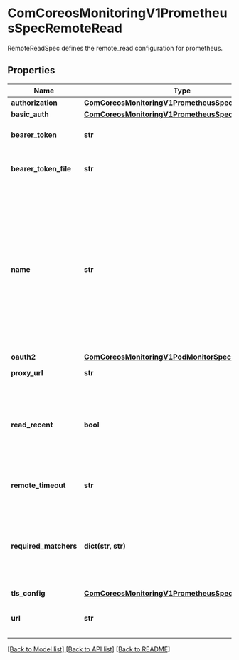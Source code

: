 # ComCoreosMonitoringV1PrometheusSpecRemoteRead

RemoteReadSpec defines the remote_read configuration for prometheus.
## Properties
Name | Type | Description | Notes
------------ | ------------- | ------------- | -------------
**authorization** | [**ComCoreosMonitoringV1PrometheusSpecAuthorization**](ComCoreosMonitoringV1PrometheusSpecAuthorization.md) |  | [optional] 
**basic_auth** | [**ComCoreosMonitoringV1PrometheusSpecBasicAuth**](ComCoreosMonitoringV1PrometheusSpecBasicAuth.md) |  | [optional] 
**bearer_token** | **str** | Bearer token for remote read. | [optional] 
**bearer_token_file** | **str** | File to read bearer token for remote read. | [optional] 
**name** | **str** | The name of the remote read queue, must be unique if specified. The name is used in metrics and logging in order to differentiate read configurations.  Only valid in Prometheus versions 2.15.0 and newer. | [optional] 
**oauth2** | [**ComCoreosMonitoringV1PodMonitorSpecOauth2**](ComCoreosMonitoringV1PodMonitorSpecOauth2.md) |  | [optional] 
**proxy_url** | **str** | Optional ProxyURL | [optional] 
**read_recent** | **bool** | Whether reads should be made for queries for time ranges that the local storage should have complete data for. | [optional] 
**remote_timeout** | **str** | Timeout for requests to the remote read endpoint. | [optional] 
**required_matchers** | **dict(str, str)** | An optional list of equality matchers which have to be present in a selector to query the remote read endpoint. | [optional] 
**tls_config** | [**ComCoreosMonitoringV1PrometheusSpecTlsConfig**](ComCoreosMonitoringV1PrometheusSpecTlsConfig.md) |  | [optional] 
**url** | **str** | The URL of the endpoint to send samples to. | 

[[Back to Model list]](../README.md#documentation-for-models) [[Back to API list]](../README.md#documentation-for-api-endpoints) [[Back to README]](../README.md)


